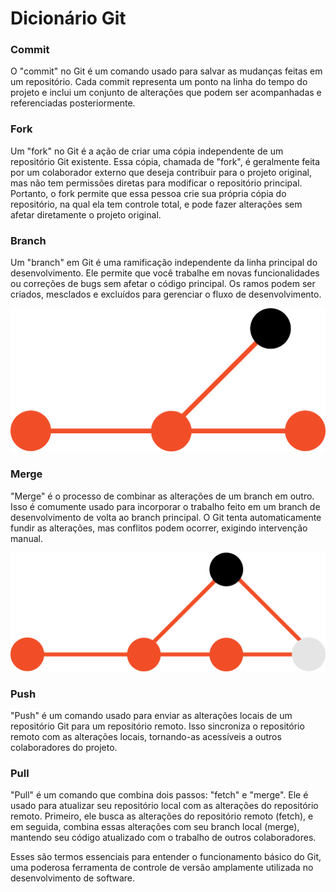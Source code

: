 # Dicionário Git

### Commit

O "commit" no Git é um comando usado para salvar as mudanças feitas em um repositório. Cada commit representa um ponto na linha do tempo do projeto e inclui um conjunto de alterações que podem ser acompanhadas e referenciadas posteriormente.

### Fork

Um "fork" no Git é a ação de criar uma cópia independente de um repositório Git existente. Essa cópia, chamada de "fork", é geralmente feita por um colaborador externo que deseja contribuir para o projeto original, mas não tem permissões diretas para modificar o repositório principal. Portanto, o fork permite que essa pessoa crie sua própria cópia do repositório, na qual ela tem controle total, e pode fazer alterações sem afetar diretamente o projeto original.

### Branch

Um "branch" em Git é uma ramificação independente da linha principal do desenvolvimento. Ele permite que você trabalhe em novas funcionalidades ou correções de bugs sem afetar o código principal. Os ramos podem ser criados, mesclados e excluídos para gerenciar o fluxo de desenvolvimento.

![Criando uma Branch](./Imagens/trabalhando_com_branchs_1.png)

### Merge

"Merge" é o processo de combinar as alterações de um branch em outro. Isso é comumente usado para incorporar o trabalho feito em um branch de desenvolvimento de volta ao branch principal. O Git tenta automaticamente fundir as alterações, mas conflitos podem ocorrer, exigindo intervenção manual.

![Fazendo um Merge](./Imagens/trabalhando_com_branchs_2.png)

### Push

"Push" é um comando usado para enviar as alterações locais de um repositório Git para um repositório remoto. Isso sincroniza o repositório remoto com as alterações locais, tornando-as acessíveis a outros colaboradores do projeto.

### Pull

"Pull" é um comando que combina dois passos: "fetch" e "merge". Ele é usado para atualizar seu repositório local com as alterações do repositório remoto. Primeiro, ele busca as alterações do repositório remoto (fetch), e em seguida, combina essas alterações com seu branch local (merge), mantendo seu código atualizado com o trabalho de outros colaboradores.

Esses são termos essenciais para entender o funcionamento básico do Git, uma poderosa ferramenta de controle de versão amplamente utilizada no desenvolvimento de software.